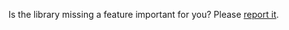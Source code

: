 Is the library missing a feature important for you? Please [report it](https://github.com/holunda-io/camunda-bpm-correlate/issues).

